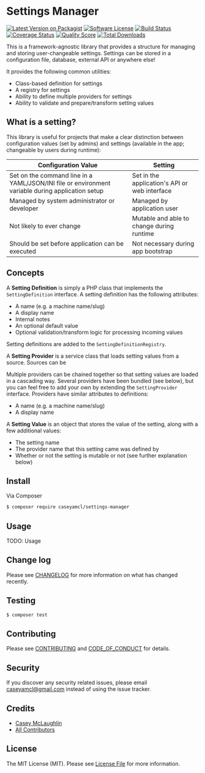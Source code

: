 # Settings Manager

[![Latest Version on Packagist][ico-version]][link-packagist]
[![Software License][ico-license]](LICENSE.md)
[![Build Status][ico-travis]][link-travis]
[![Coverage Status][ico-scrutinizer]][link-scrutinizer]
[![Quality Score][ico-code-quality]][link-code-quality]
[![Total Downloads][ico-downloads]][link-downloads]

This is a framework-agnostic library that provides a structure for managing and storing user-changeable settings.
Settings can be stored in a configuration file, database, external API or anywhere else! 

It provides the following common utilities:

* Class-based definition for settings
* A registry for settings
* Ability to define multiple providers for settings
* Ability to validate and prepare/transform setting values 

## What is a setting?

This library is useful for projects that make a clear distinction between configuration values (set by admins)
and settings (available in the app; changeable by users during runtime):

| Configuration Value                                                                              | Setting                                                            |
| ------------------------------------------------------------------------------------------------ | ------------------------------------------------------------------ |
| Set on the command line in a YAML/JSON/INI file or environment variable during application setup | Set in the application's API or web interface                      |
| Managed by system administrator or developer                                                     | Managed by application user                                        |
| Not likely to ever change                                                                        | Mutable and able to change during runtime                          |
| Should be set before application can be executed                                                 | Not necessary during app bootstrap                                 |

## Concepts

A **Setting Definition** is simply a PHP class that implements the 
`SettingDefinition` interface.  A setting definition has the following attributes:

* A name (e.g. a machine name/slug)
* A display name
* Internal notes
* An optional default value
* Optional validation/transform logic for processing incoming values

Setting definitions are added to the `SettingDefinitionRegistry`.

A **Setting Provider** is a service class that loads setting values from a source.  Sources can be 

Multiple providers can be chained together so that
setting values are loaded in a cascading way.  Several providers have been bundled (see below), but you can feel free to add
your own by extending the `SettingProvider` interface.  Providers have similar attributes to definitions:

* A name (e.g. a machine name/slug)
* A display name

A **Setting Value** is an object that stores the value of the setting, along with a few additional values:

* The setting name
* The provider name that this setting came was defined by
* Whether or not the setting is mutable or not (see further explanation below)

## Install

Via Composer

``` bash
$ composer require caseyamcl/settings-manager
```

## Usage

TODO: Usage

## Change log

Please see [CHANGELOG](CHANGELOG.md) for more information on what has changed recently.

## Testing

``` bash
$ composer test
```

## Contributing

Please see [CONTRIBUTING](CONTRIBUTING.md) and [CODE_OF_CONDUCT](CODE_OF_CONDUCT.md) for details.

## Security

If you discover any security related issues, please email caseyamcl@gmail.com instead of using the issue tracker.

## Credits

- [Casey McLaughlin][link-author]
- [All Contributors][link-contributors]

## License

The MIT License (MIT). Please see [License File](LICENSE.md) for more information.

[ico-version]: https://img.shields.io/packagist/v/caseyamcl/settings-manager.svg?style=flat-square
[ico-license]: https://img.shields.io/badge/license-MIT-brightgreen.svg?style=flat-square
[ico-travis]: https://img.shields.io/travis/caseyamcl/settings-manager/master.svg?style=flat-square
[ico-scrutinizer]: https://img.shields.io/scrutinizer/coverage/g/caseyamcl/settings-manager.svg?style=flat-square
[ico-code-quality]: https://img.shields.io/scrutinizer/g/caseyamcl/settings-manager.svg?style=flat-square
[ico-downloads]: https://img.shields.io/packagist/dt/caseyamcl/settings-manager.svg?style=flat-square

[link-packagist]: https://packagist.org/packages/caseyamcl/settings-manager
[link-travis]: https://travis-ci.org/caseyamcl/settings-manager
[link-scrutinizer]: https://scrutinizer-ci.com/g/caseyamcl/settings-manager/code-structure
[link-code-quality]: https://scrutinizer-ci.com/g/caseyamcl/settings-manager
[link-downloads]: https://packagist.org/packages/caseyamcl/settings-manager
[link-author]: https://github.com/caseyamcl
[link-contributors]: ../../contributors
